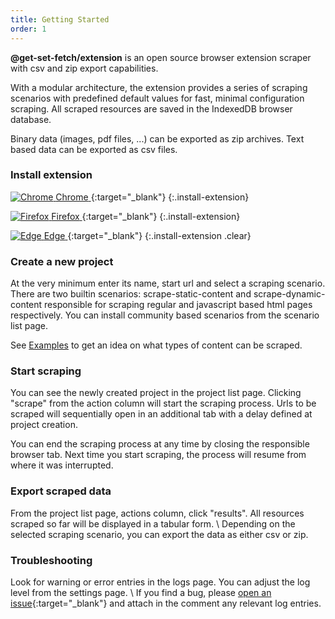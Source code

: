 ```yaml
---
title: Getting Started
order: 1
---
```

**@get-set-fetch/extension** is an open source browser extension scraper with csv and zip export capabilities.

With a modular architecture, the extension provides a series of scraping scenarios with predefined default values for fast, minimal configuration scraping. All scraped resources are saved in the IndexedDB browser database.

Binary data (images, pdf files, ...) can be exported as zip archives. Text based data can be exported as csv files.

### Install extension

[
    ![Chrome](/assets/img/chrome_64x64.png)
    <span>Chrome</span>
](https://chrome.google.com/webstore/detail/get-set-fetch-web-scraper/obanemoliijohdnhjjkdbekbhdjeolnk){:target="_blank"}
{:.install-extension}

[
    ![Firefox](/assets/img/firefox_64x64.png)
    <span>Firefox</span>
](https://addons.mozilla.org/en-US/firefox/addon/get-set-fetch-web-scraper/){:target="_blank"}
{:.install-extension} 

[
    ![Edge](/assets/img/edge_64x64.png)
    <span>Edge</span>
](https://microsoftedge.microsoft.com/addons/detail/getset-fetch-web-scrap/bpoeflbhbglemehjccjfockpkhddppoh){:target="_blank"}
{:.install-extension .clear} 


### Create a new project
At the very minimum enter its name, start url and select a scraping scenario.
There are two builtin scenarios: scrape-static-content and scrape-dynamic-content responsible for scraping regular and javascript based html pages respectively. You can install community based scenarios from the scenario list page. 

See [Examples](./examples.html) to get an idea on what types of content can be scraped.

### Start scraping
You can see the newly created project in the project list page. Clicking "scrape" from the action column will start the scraping process.
Urls to be scraped will sequentially open in an additional tab with a delay defined at project creation.

You can end the scraping process at any time by closing the responsible browser tab. Next time you start scraping, the process will resume from where it was interrupted.

### Export scraped data
From the project list page, actions column, click "results". All resources scraped so far will be displayed in a tabular form. \\
Depending on the selected scraping scenario, you can export the data as either csv or zip.

### Troubleshooting

Look for warning or error entries in the logs page.
You can adjust the log level from the settings page. \\
If you find a bug, please [open an issue](https://github.com/get-set-fetch/extension/issues/){:target="_blank"} and attach in the comment any relevant log entries.